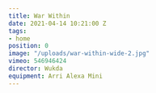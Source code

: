```yaml
---
title: War Within
date: 2021-04-14 10:21:00 Z
tags:
- home
position: 0
image: "/uploads/war-within-wide-2.jpg"
vimeo: 546946424
director: Wukda
equipment: Arri Alexa Mini
---
```



